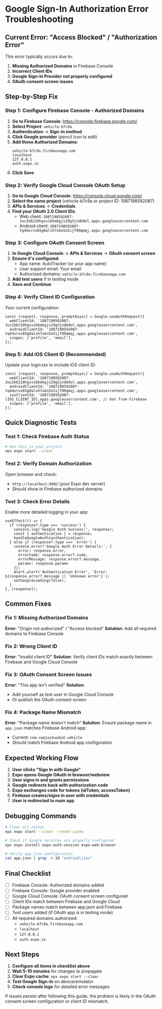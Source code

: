 # Google Sign-In Authorization Error Troubleshooting

## Current Error: "Access Blocked" / "Authorization Error"

This error typically occurs due to:
1. **Missing Authorized Domains** in Firebase Console
2. **Incorrect Client IDs** 
3. **Google Sign-In Provider not properly configured**
4. **OAuth consent screen issues**

## Step-by-Step Fix

### Step 1: Configure Firebase Console - Authorized Domains

1. **Go to Firebase Console**: https://console.firebase.google.com/
2. **Select Project**: `vehicle-b7c9a`
3. **Authentication** → **Sign-in method**
4. **Click Google provider** (pencil icon to edit)
5. **Add these Authorized Domains**:
   ```
   vehicle-b7c9a.firebaseapp.com
   localhost
   127.0.0.1
   auth.expo.io
   ```
6. **Click Save**

### Step 2: Verify Google Cloud Console OAuth Setup

1. **Go to Google Cloud Console**: https://console.cloud.google.com/
2. **Select the same project** (vehicle-b7c9a or project ID: 1087198592087)
3. **APIs & Services** → **Credentials**
4. **Find your OAuth 2.0 Client IDs**:
   - Web client: `1087198592087-3uc2k6210hgsvi6kmkgjs29g3jndb9ol.apps.googleusercontent.com`
   - Android client: `1087198592087-tq4durvv65g0alvh7ukn5o5ijf89qmqj.apps.googleusercontent.com`

### Step 3: Configure OAuth Consent Screen

1. **In Google Cloud Console** → **APIs & Services** → **OAuth consent screen**
2. **Ensure it's configured**:
   - App name: AutoTracker (or your app name)
   - User support email: Your email
   - Authorized domains: `vehicle-b7c9a.firebaseapp.com`
3. **Add test users** if in testing mode
4. **Save and Continue**

### Step 4: Verify Client ID Configuration

Your current configuration:
```tsx
const [request, response, promptAsync] = Google.useAuthRequest({
  webClientId: '1087198592087-3uc2k6210hgsvi6kmkgjs29g3jndb9ol.apps.googleusercontent.com',
  androidClientId: '1087198592087-tq4durvv65g0alvh7ukn5o5ijf89qmqj.apps.googleusercontent.com',
  scopes: ['profile', 'email'],
});
```

### Step 5: Add iOS Client ID (Recommended)

Update your login.tsx to include iOS client ID:

```tsx
const [request, response, promptAsync] = Google.useAuthRequest({
  webClientId: '1087198592087-3uc2k6210hgsvi6kmkgjs29g3jndb9ol.apps.googleusercontent.com',
  androidClientId: '1087198592087-tq4durvv65g0alvh7ukn5o5ijf89qmqj.apps.googleusercontent.com',
  iosClientId: '1087198592087-[IOS_CLIENT_ID].apps.googleusercontent.com', // Get from Firebase
  scopes: ['profile', 'email'],
});
```

## Quick Diagnostic Tests

### Test 1: Check Firebase Auth Status
```bash
# Run this in your project
npx expo start --clear
```

### Test 2: Verify Domain Authorization
Open browser and check:
- `http://localhost:8082` (your Expo dev server)
- Should show in Firebase authorized domains

### Test 3: Check Error Details
Enable more detailed logging in your app:

```tsx
useEffect(() => {
  if (response?.type === 'success') {
    console.log('Google Auth Success:', response);
    const { authentication } = response;
    handleGoogleAuth(authentication);
  } else if (response?.type === 'error') {
    console.error('Google Auth Error Details:', {
      error: response.error,
      errorCode: response.error?.code,
      errorMessage: response.error?.message,
      params: response.params
    });
    Alert.alert('Authentication Error', `Error: ${response.error?.message || 'Unknown error'}`);
    setGoogleLoading(false);
  }
}, [response]);
```

## Common Fixes

### Fix 1: Missing Authorized Domains
**Error**: "Origin not authorized" / "Access blocked"
**Solution**: Add all required domains to Firebase Console

### Fix 2: Wrong Client ID
**Error**: "Invalid client ID"
**Solution**: Verify client IDs match exactly between Firebase and Google Cloud Console

### Fix 3: OAuth Consent Screen Issues
**Error**: "This app isn't verified"
**Solution**: 
- Add yourself as test user in Google Cloud Console
- Or publish the OAuth consent screen

### Fix 4: Package Name Mismatch
**Error**: "Package name doesn't match"
**Solution**: Ensure package name in `app.json` matches Firebase Android app:
- Current: `com.samjoshuadud.vehicle`
- Should match Firebase Android app configuration

## Expected Working Flow

1. **User clicks "Sign In with Google"**
2. **Expo opens Google OAuth in browser/webview**
3. **User signs in and grants permissions**
4. **Google redirects back with authorization code**
5. **Expo exchanges code for tokens (idToken, accessToken)**
6. **Firebase creates/signs in user with credentials**
7. **User is redirected to main app**

## Debugging Commands

```bash
# Clear all caches
npx expo start --clear --reset-cache

# Check if Google services are properly configured
npx expo install expo-auth-session expo-web-browser

# Verify app.json configuration
cat app.json | grep -A 10 "android\|ios"
```

## Final Checklist

- [ ] Firebase Console: Authorized domains added
- [ ] Firebase Console: Google provider enabled
- [ ] Google Cloud Console: OAuth consent screen configured
- [ ] Client IDs match between Firebase and Google Cloud
- [ ] Package names match between app.json and Firebase
- [ ] Test users added (if OAuth app is in testing mode)
- [ ] All required domains authorized:
  - `vehicle-b7c9a.firebaseapp.com`
  - `localhost`
  - `127.0.0.1` 
  - `auth.expo.io`

## Next Steps

1. **Configure all items in checklist above**
2. **Wait 5-10 minutes** for changes to propagate
3. **Clear Expo cache**: `npx expo start --clear`
4. **Test Google Sign-In** on device/emulator
5. **Check console logs** for detailed error messages

If issues persist after following this guide, the problem is likely in the OAuth consent screen configuration or client ID mismatch.
